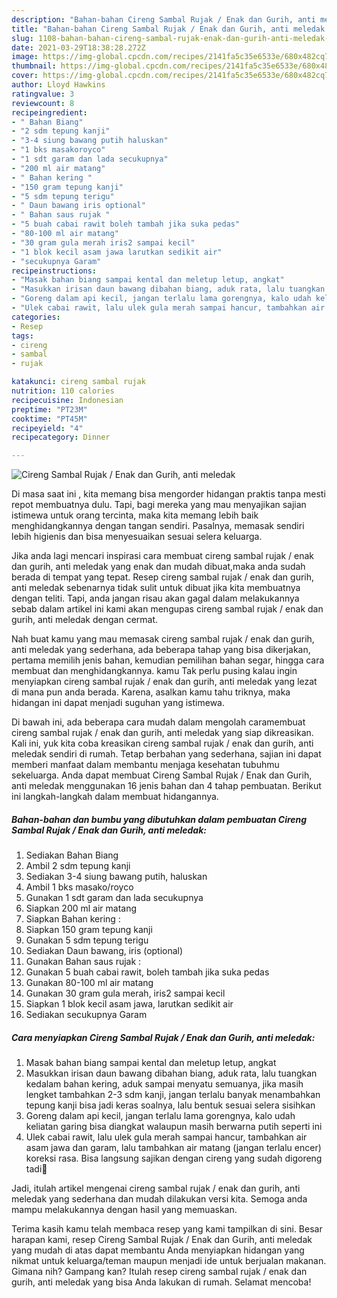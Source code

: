 ```yaml
---
description: "Bahan-bahan Cireng Sambal Rujak / Enak dan Gurih, anti meledak yang enak Untuk Jualan"
title: "Bahan-bahan Cireng Sambal Rujak / Enak dan Gurih, anti meledak yang enak Untuk Jualan"
slug: 1108-bahan-bahan-cireng-sambal-rujak-enak-dan-gurih-anti-meledak-yang-enak-untuk-jualan
date: 2021-03-29T18:38:28.272Z
image: https://img-global.cpcdn.com/recipes/2141fa5c35e6533e/680x482cq70/cireng-sambal-rujak-enak-dan-gurih-anti-meledak-foto-resep-utama.jpg
thumbnail: https://img-global.cpcdn.com/recipes/2141fa5c35e6533e/680x482cq70/cireng-sambal-rujak-enak-dan-gurih-anti-meledak-foto-resep-utama.jpg
cover: https://img-global.cpcdn.com/recipes/2141fa5c35e6533e/680x482cq70/cireng-sambal-rujak-enak-dan-gurih-anti-meledak-foto-resep-utama.jpg
author: Lloyd Hawkins
ratingvalue: 3
reviewcount: 8
recipeingredient:
- " Bahan Biang"
- "2 sdm tepung kanji"
- "3-4 siung bawang putih haluskan"
- "1 bks masakoroyco"
- "1 sdt garam dan lada secukupnya"
- "200 ml air matang"
- " Bahan kering "
- "150 gram tepung kanji"
- "5 sdm tepung terigu"
- " Daun bawang iris optional"
- " Bahan saus rujak "
- "5 buah cabai rawit boleh tambah jika suka pedas"
- "80-100 ml air matang"
- "30 gram gula merah iris2 sampai kecil"
- "1 blok kecil asam jawa larutkan sedikit air"
- "secukupnya Garam"
recipeinstructions:
- "Masak bahan biang sampai kental dan meletup letup, angkat"
- "Masukkan irisan daun bawang dibahan biang, aduk rata, lalu tuangkan kedalam bahan kering, aduk sampai menyatu semuanya, jika masih lengket tambahkan 2-3 sdm kanji, jangan terlalu banyak menambahkan tepung kanji bisa jadi keras soalnya, lalu bentuk sesuai selera sisihkan"
- "Goreng dalam api kecil, jangan terlalu lama gorengnya, kalo udah keliatan garing bisa diangkat walaupun masih berwarna putih seperti ini"
- "Ulek cabai rawit, lalu ulek gula merah sampai hancur, tambahkan air asam jawa dan garam, lalu tambahkan air matang (jangan terlalu encer) koreksi rasa. Bisa langsung sajikan dengan cireng yang sudah digoreng tadi🥰"
categories:
- Resep
tags:
- cireng
- sambal
- rujak

katakunci: cireng sambal rujak 
nutrition: 110 calories
recipecuisine: Indonesian
preptime: "PT23M"
cooktime: "PT45M"
recipeyield: "4"
recipecategory: Dinner

---
```



![Cireng Sambal Rujak / Enak dan Gurih, anti meledak](https://img-global.cpcdn.com/recipes/2141fa5c35e6533e/680x482cq70/cireng-sambal-rujak-enak-dan-gurih-anti-meledak-foto-resep-utama.jpg)

Di masa  saat ini , kita memang bisa mengorder hidangan praktis tanpa mesti repot membuatnya dulu. Tapi, bagi mereka yang mau menyajikan sajian istimewa untuk orang tercinta, maka kita memang lebih baik menghidangkannya dengan tangan sendiri. Pasalnya, memasak sendiri lebih higienis dan bisa menyesuaikan sesuai selera keluarga.

Jika anda lagi mencari inspirasi cara membuat cireng sambal rujak / enak dan gurih, anti meledak yang enak dan mudah dibuat,maka anda sudah berada di tempat yang tepat. Resep cireng sambal rujak / enak dan gurih, anti meledak  sebenarnya tidak sulit untuk dibuat jika kita membuatnya dengan teliti. Tapi, anda jangan risau akan gagal dalam melakukannya 
sebab dalam artikel ini kami akan mengupas cireng sambal rujak / enak dan gurih, anti meledak dengan cermat.  



Nah buat kamu yang mau memasak cireng sambal rujak / enak dan gurih, anti meledak yang sederhana, ada beberapa tahap yang bisa dikerjakan, pertama memilih jenis bahan, kemudian pemilihan bahan segar, hingga cara membuat dan menghidangkannya. kamu Tak perlu pusing kalau ingin menyiapkan cireng sambal rujak / enak dan gurih, anti meledak yang lezat di mana pun anda berada. Karena, asalkan kamu  tahu triknya, maka hidangan ini dapat menjadi suguhan yang istimewa.

Di bawah ini, ada beberapa cara mudah dalam mengolah caramembuat cireng sambal rujak / enak dan gurih, anti meledak yang siap dikreasikan. Kali ini, yuk kita coba kreasikan cireng sambal rujak / enak dan gurih, anti meledak sendiri di rumah. Tetap berbahan yang sederhana, sajian ini dapat memberi manfaat dalam membantu menjaga kesehatan tubuhmu sekeluarga. Anda dapat membuat Cireng Sambal Rujak / Enak dan Gurih, anti meledak menggunakan 16 jenis bahan dan 4 tahap pembuatan. Berikut ini langkah-langkah dalam membuat hidangannya.

<!--inarticleads1-->

##### Bahan-bahan dan bumbu yang dibutuhkan dalam pembuatan Cireng Sambal Rujak / Enak dan Gurih, anti meledak:

1. Sediakan  Bahan Biang
1. Ambil 2 sdm tepung kanji
1. Sediakan 3-4 siung bawang putih, haluskan
1. Ambil 1 bks masako/royco
1. Gunakan 1 sdt garam dan lada secukupnya
1. Siapkan 200 ml air matang
1. Siapkan  Bahan kering :
1. Siapkan 150 gram tepung kanji
1. Gunakan 5 sdm tepung terigu
1. Sediakan  Daun bawang, iris (optional)
1. Gunakan  Bahan saus rujak :
1. Gunakan 5 buah cabai rawit, boleh tambah jika suka pedas
1. Gunakan 80-100 ml air matang
1. Gunakan 30 gram gula merah, iris2 sampai kecil
1. Siapkan 1 blok kecil asam jawa, larutkan sedikit air
1. Sediakan secukupnya Garam




<!--inarticleads2-->

##### Cara menyiapkan Cireng Sambal Rujak / Enak dan Gurih, anti meledak:

1. Masak bahan biang sampai kental dan meletup letup, angkat
1. Masukkan irisan daun bawang dibahan biang, aduk rata, lalu tuangkan kedalam bahan kering, aduk sampai menyatu semuanya, jika masih lengket tambahkan 2-3 sdm kanji, jangan terlalu banyak menambahkan tepung kanji bisa jadi keras soalnya, lalu bentuk sesuai selera sisihkan
1. Goreng dalam api kecil, jangan terlalu lama gorengnya, kalo udah keliatan garing bisa diangkat walaupun masih berwarna putih seperti ini
1. Ulek cabai rawit, lalu ulek gula merah sampai hancur, tambahkan air asam jawa dan garam, lalu tambahkan air matang (jangan terlalu encer) koreksi rasa. Bisa langsung sajikan dengan cireng yang sudah digoreng tadi🥰




Jadi, itulah artikel mengenai  cireng sambal rujak / enak dan gurih, anti meledak  yang sederhana dan mudah dilakukan versi kita. Semoga anda mampu melakukannya dengan hasil yang memuaskan. 

Terima kasih kamu telah membaca resep yang kami tampilkan di sini. Besar harapan kami, resep  Cireng Sambal Rujak / Enak dan Gurih, anti meledak yang mudah di atas dapat membantu Anda menyiapkan hidangan yang nikmat untuk keluarga/teman maupun menjadi ide untuk berjualan makanan. Gimana nih? Gampang kan? Itulah resep cireng sambal rujak / enak dan gurih, anti meledak yang bisa Anda lakukan di rumah. Selamat mencoba!

